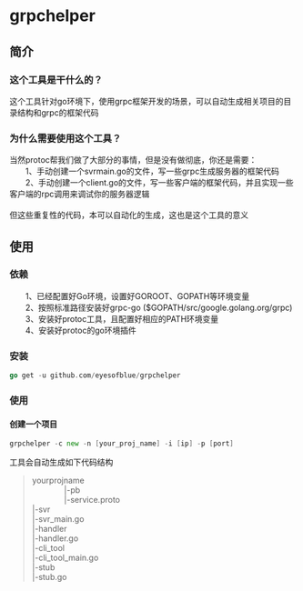 # grpchelper
## 简介
### 这个工具是干什么的？<br>
这个工具针对go环境下，使用grpc框架开发的场景，可以自动生成相关项目的目录结构和grpc的框架代码<br>
### 为什么需要使用这个工具？<br>
当然protoc帮我们做了大部分的事情，但是没有做彻底，你还是需要：<br>
&emsp;&emsp;1、手动创建一个svrmain.go的文件，写一些grpc生成服务器的框架代码<br>
&emsp;&emsp;2、手动创建一个client.go的文件，写一些客户端的框架代码，并且实现一些客户端的rpc调用来调试你的服务器逻辑<br>
<br>
但这些重复性的代码，本可以自动化的生成，这也是这个工具的意义<br>

## 使用<br>
### 依赖<br>
&emsp;&emsp;1、已经配置好Go环境，设置好GOROOT、GOPATH等环境变量<br>
&emsp;&emsp;2、按照标准路径安装好grpc-go ($GOPATH/src/google.golang.org/grpc)<br>
&emsp;&emsp;3、安装好protoc工具，且配置好相应的PATH环境变量<br>
&emsp;&emsp;4、安装好protoc的go环境插件<br>
### 安装<br>
```go 
go get -u github.com/eyesofblue/grpchelper
```
### 使用<br>
#### 创建一个项目
```go
grpchelper -c new -n [your_proj_name] -i [ip] -p [port]
```
工具会自动生成如下代码结构
> yourprojname<br>
&emsp;&emsp;&emsp;&emsp;|-pb<br>
&emsp;&emsp;&emsp;&emsp;|-service.proto<br>
    |-svr<br>
        |-svr_main.go<br>
        |-handler<br>
            |-handler.go<br>
    |-cli_tool<br>
        |-cli_tool_main.go<br>
        |-stub<br>
            |-stub.go<br>

